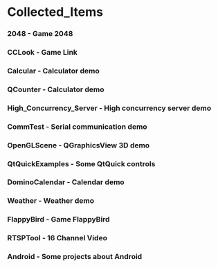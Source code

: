 # Collected_Items

### 2048 - Game 2048

### CCLook - Game Link

### Calcular - Calculator demo

### QCounter - Calculator demo

### High_Concurrency_Server - High concurrency server demo

### CommTest - Serial communication demo

### OpenGLScene - QGraphicsView 3D demo

### QtQuickExamples - Some QtQuick controls

### DominoCalendar - Calendar demo

### Weather - Weather demo

### FlappyBird - Game FlappyBird

### RTSPTool - 16 Channel Video

### Android - Some projects about Android